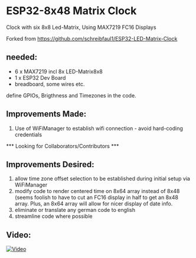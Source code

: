 # ESP32-8x48 Matrix Clock
Clock with six 8x8 Led-Matrix, Using MAX7219 FC16 Displays

Forked from https://github.com/schreibfaul1/ESP32-LED-Matrix-Clock

## needed:
- 6 x MAX7219 incl 8x LED-Matrix8x8
- 1 x ESP32 Dev Board
- breadboard, some wires etc.

define GPIOs, Brigthness and Timezones in the code.

## Improvements Made: 

1) Use of WiFiManager to establish wifi connection - avoid hard-coding credentials

*** Looking for Collaborators/Contributors ***

## Improvements Desired:

1) allow time zone offset selection to be established during initial setup via WiFiManager
2) modify code to render centered time on 8x64 array instead of 8x48 (seems foolish to have to cut an FC16 display in half
   to get an 8x48 array.  Plus, an 8x64 array will allow for nicer display of date info.
3) eliminate or translate any german code to english
4) streamline code where possible

## Video:

[![Video](https://img.youtube.com/vi/tIkXZ8vg2Gs/0.jpg)](https://youtu.be/tIkXZ8vg2Gs)
